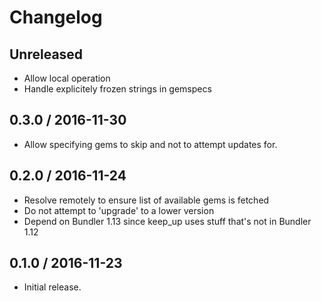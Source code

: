 # Changelog

## Unreleased

* Allow local operation
* Handle explicitely frozen strings in gemspecs

## 0.3.0 / 2016-11-30

* Allow specifying gems to skip and not to attempt updates for.

## 0.2.0 / 2016-11-24

* Resolve remotely to ensure list of available gems is fetched
* Do not attempt to 'upgrade' to a lower version
* Depend on Bundler 1.13 since keep_up uses stuff that's not in Bundler 1.12

## 0.1.0 / 2016-11-23

* Initial release.
